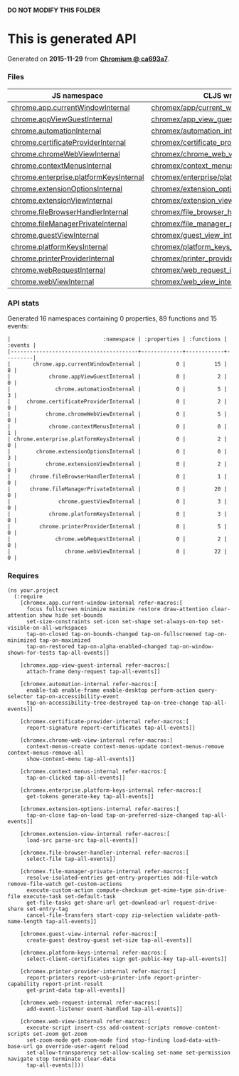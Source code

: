 #### DO NOT MODIFY THIS FOLDER

# This is generated API

Generated on **2015-11-29** from **[Chromium @ ca693a7](https://chromium.googlesource.com/chromium/src.git/+/ca693a7a494711954dfe430ea973e74e16f72a3c)**.

### Files

| JS namespace | CLJS wrapper |
| --- | --- |
| [chrome.app.currentWindowInternal](https://developer.chrome.com/extensions/app.currentWindowInternal) | [chromex/app/current_window_internal.clj](chromex/app/current_window_internal.clj) |
| [chrome.appViewGuestInternal](https://developer.chrome.com/extensions/appViewGuestInternal) | [chromex/app_view_guest_internal.clj](chromex/app_view_guest_internal.clj) |
| [chrome.automationInternal](https://developer.chrome.com/extensions/automationInternal) | [chromex/automation_internal.clj](chromex/automation_internal.clj) |
| [chrome.certificateProviderInternal](https://developer.chrome.com/extensions/certificateProviderInternal) | [chromex/certificate_provider_internal.clj](chromex/certificate_provider_internal.clj) |
| [chrome.chromeWebViewInternal](https://developer.chrome.com/extensions/chromeWebViewInternal) | [chromex/chrome_web_view_internal.clj](chromex/chrome_web_view_internal.clj) |
| [chrome.contextMenusInternal](https://developer.chrome.com/extensions/contextMenusInternal) | [chromex/context_menus_internal.clj](chromex/context_menus_internal.clj) |
| [chrome.enterprise.platformKeysInternal](https://developer.chrome.com/extensions/enterprise.platformKeysInternal) | [chromex/enterprise/platform_keys_internal.clj](chromex/enterprise/platform_keys_internal.clj) |
| [chrome.extensionOptionsInternal](https://developer.chrome.com/extensions/extensionOptionsInternal) | [chromex/extension_options_internal.clj](chromex/extension_options_internal.clj) |
| [chrome.extensionViewInternal](https://developer.chrome.com/extensions/extensionViewInternal) | [chromex/extension_view_internal.clj](chromex/extension_view_internal.clj) |
| [chrome.fileBrowserHandlerInternal](https://developer.chrome.com/extensions/fileBrowserHandlerInternal) | [chromex/file_browser_handler_internal.clj](chromex/file_browser_handler_internal.clj) |
| [chrome.fileManagerPrivateInternal](https://developer.chrome.com/extensions/fileManagerPrivateInternal) | [chromex/file_manager_private_internal.clj](chromex/file_manager_private_internal.clj) |
| [chrome.guestViewInternal](https://developer.chrome.com/extensions/guestViewInternal) | [chromex/guest_view_internal.clj](chromex/guest_view_internal.clj) |
| [chrome.platformKeysInternal](https://developer.chrome.com/extensions/platformKeysInternal) | [chromex/platform_keys_internal.clj](chromex/platform_keys_internal.clj) |
| [chrome.printerProviderInternal](https://developer.chrome.com/extensions/printerProviderInternal) | [chromex/printer_provider_internal.clj](chromex/printer_provider_internal.clj) |
| [chrome.webRequestInternal](https://developer.chrome.com/extensions/webRequestInternal) | [chromex/web_request_internal.clj](chromex/web_request_internal.clj) |
| [chrome.webViewInternal](https://developer.chrome.com/extensions/webViewInternal) | [chromex/web_view_internal.clj](chromex/web_view_internal.clj) |


### API stats

Generated 16 namespaces containing 0 properties, 89 functions and 15 events:


    |                             :namespace | :properties | :functions | :events |
    |----------------------------------------+-------------+------------+---------|
    |       chrome.app.currentWindowInternal |           0 |         15 |       8 |
    |            chrome.appViewGuestInternal |           0 |          2 |       0 |
    |              chrome.automationInternal |           0 |          5 |       3 |
    |     chrome.certificateProviderInternal |           0 |          2 |       0 |
    |           chrome.chromeWebViewInternal |           0 |          5 |       0 |
    |            chrome.contextMenusInternal |           0 |          0 |       1 |
    | chrome.enterprise.platformKeysInternal |           0 |          2 |       0 |
    |        chrome.extensionOptionsInternal |           0 |          0 |       3 |
    |           chrome.extensionViewInternal |           0 |          2 |       0 |
    |      chrome.fileBrowserHandlerInternal |           0 |          1 |       0 |
    |      chrome.fileManagerPrivateInternal |           0 |         20 |       0 |
    |               chrome.guestViewInternal |           0 |          3 |       0 |
    |            chrome.platformKeysInternal |           0 |          3 |       0 |
    |         chrome.printerProviderInternal |           0 |          5 |       0 |
    |              chrome.webRequestInternal |           0 |          2 |       0 |
    |                 chrome.webViewInternal |           0 |         22 |       0 |

### Requires

```
(ns your.project
  (:require
    [chromex.app.current-window-internal refer-macros:[
      focus fullscreen minimize maximize restore draw-attention clear-attention show hide set-bounds
      set-size-constraints set-icon set-shape set-always-on-top set-visible-on-all-workspaces
      tap-on-closed tap-on-bounds-changed tap-on-fullscreened tap-on-minimized tap-on-maximized
      tap-on-restored tap-on-alpha-enabled-changed tap-on-window-shown-for-tests tap-all-events]]
    
    [chromex.app-view-guest-internal refer-macros:[
      attach-frame deny-request tap-all-events]]
    
    [chromex.automation-internal refer-macros:[
      enable-tab enable-frame enable-desktop perform-action query-selector tap-on-accessibility-event
      tap-on-accessibility-tree-destroyed tap-on-tree-change tap-all-events]]
    
    [chromex.certificate-provider-internal refer-macros:[
      report-signature report-certificates tap-all-events]]
    
    [chromex.chrome-web-view-internal refer-macros:[
      context-menus-create context-menus-update context-menus-remove context-menus-remove-all
      show-context-menu tap-all-events]]
    
    [chromex.context-menus-internal refer-macros:[
      tap-on-clicked tap-all-events]]
    
    [chromex.enterprise.platform-keys-internal refer-macros:[
      get-tokens generate-key tap-all-events]]
    
    [chromex.extension-options-internal refer-macros:[
      tap-on-close tap-on-load tap-on-preferred-size-changed tap-all-events]]
    
    [chromex.extension-view-internal refer-macros:[
      load-src parse-src tap-all-events]]
    
    [chromex.file-browser-handler-internal refer-macros:[
      select-file tap-all-events]]
    
    [chromex.file-manager-private-internal refer-macros:[
      resolve-isolated-entries get-entry-properties add-file-watch remove-file-watch get-custom-actions
      execute-custom-action compute-checksum get-mime-type pin-drive-file execute-task set-default-task
      get-file-tasks get-share-url get-download-url request-drive-share set-entry-tag
      cancel-file-transfers start-copy zip-selection validate-path-name-length tap-all-events]]
    
    [chromex.guest-view-internal refer-macros:[
      create-guest destroy-guest set-size tap-all-events]]
    
    [chromex.platform-keys-internal refer-macros:[
      select-client-certificates sign get-public-key tap-all-events]]
    
    [chromex.printer-provider-internal refer-macros:[
      report-printers report-usb-printer-info report-printer-capability report-print-result
      get-print-data tap-all-events]]
    
    [chromex.web-request-internal refer-macros:[
      add-event-listener event-handled tap-all-events]]
    
    [chromex.web-view-internal refer-macros:[
      execute-script insert-css add-content-scripts remove-content-scripts set-zoom get-zoom
      set-zoom-mode get-zoom-mode find stop-finding load-data-with-base-url go override-user-agent reload
      set-allow-transparency set-allow-scaling set-name set-permission navigate stop terminate clear-data
      tap-all-events]]))
```